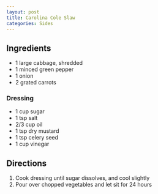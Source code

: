 ```yaml
---
layout: post
title: Carolina Cole Slaw
categories: Sides
---
```


## Ingredients 

- 1 large cabbage, shredded
- 1 minced green pepper
- 1 onion
- 2 grated carrots

### Dressing

- 1 cup sugar
- 1 tsp salt
- 2/3 cup oil
- 1 tsp dry mustard
- 1 tsp celery seed
- 1 cup vinegar

## Directions

1. Cook dressing until sugar dissolves, and cool slightly
2. Pour over chopped vegetables and let sit for 24 hours


